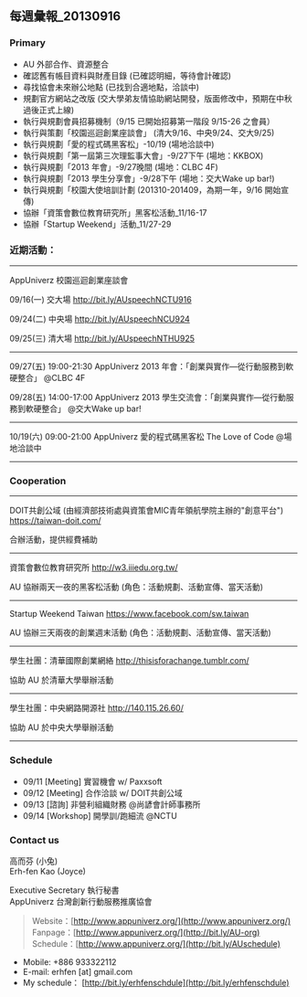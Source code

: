 ## 每週彙報_20130916

### Primary
* AU 外部合作、資源整合
* 確認舊有帳目資料與財產目錄 (已確認明細，等待會計確認)
* 尋找協會未來辦公地點 (已找到合適地點，洽談中)
* 規劃官方網站之改版 (交大學弟友情協助網站開發，版面修改中，預期在中秋過後正式上線) 
* 執行與規劃會員招募機制（9/15 已開始招募第一階段 9/15-26 之會員）
* 執行與策劃「校園巡迴創業座談會」 (清大9/16、中央9/24、交大9/25)
* 執行與規劃「愛的程式碼黑客松」-10/19 (場地洽談中)
* 執行與規劃「第一屆第三次理監事大會」-9/27下午 (場地：KKBOX)
* 執行與規劃「2013 年會」-9/27晚間 (場地：CLBC 4F)
* 執行與規劃「2013 學生分享會」-9/28下午 (場地：交大Wake up bar!)
* 執行與規劃「校園大使培訓計劃 (201310-201409，為期一年，9/16 開始宣傳)
* 協辦「資策會數位教育研究所」黑客松活動_11/16-17 
* 協辦「Startup Weekend」活動_11/27-29 


### 近期活動：

----------------------------
AppUniverz 校園巡迴創業座談會

09/16(一) 交大場 http://bit.ly/AUspeechNCTU916

09/24(二) 中央場 http://bit.ly/AUspeechNCU924

09/25(三) 清大場 http://bit.ly/AUspeechNTHU925

----------------------------
09/27(五) 19:00-21:30 AppUniverz 2013 年會：「創業與實作—從行動服務到軟硬整合」 @CLBC 4F

09/28(五) 14:00-17:00 AppUniverz 2013 學生交流會：「創業與實作—從行動服務到軟硬整合」 @交大Wake up bar!

----------------------------
10/19(六) 09:00-21:00 AppUniverz 愛的程式碼黑客松 The Love of Code @場地洽談中

----------------------------


### Cooperation
----------------------------
DOIT共創公域 (由經濟部技術處與資策會MIC青年領航學院主辦的"創意平台") https://taiwan-doit.com/

合辦活動，提供經費補助

----------------------------
資策會數位教育研究所 http://w3.iiiedu.org.tw/

AU 協辦兩天一夜的黑客松活動 (角色：活動規劃、活動宣傳、當天活動)

----------------------------
Startup Weekend Taiwan https://www.facebook.com/sw.taiwan

AU 協辦三天兩夜的創業週末活動 (角色：活動規劃、活動宣傳、當天活動)

----------------------------
學生社團：清華國際創業網絡 http://thisisforachange.tumblr.com/

協助 AU 於清華大學舉辦活動

----------------------------
學生社團：中央網路開源社 http://140.115.26.60/

協助 AU 於中央大學舉辦活動

----------------------------


### Schedule
* 09/11 [Meeting] 實習機會 w/ Paxxsoft
* 09/12 [Meeting] 合作洽談 w/ DOIT共創公域
* 09/13 [諮詢] 非營利組織財務 @尚諺會計師事務所
* 09/14 [Workshop] 開學訓/跑細流 @NCTU


### Contact us

高而芬 (小兔) <br/>
Erh-fen Kao (Joyce) <br/>

Executive Secretary 執行秘書 <br/>
AppUniverz 台灣創新行動服務推廣協會 <br/>
> Website：[http://www.appuniverz.org/](http://www.appuniverz.org/) <br/>
> Fanpage：[http://www.appuniverz.org/](http://bit.ly/AU-org) <br/>
> Schedule：[http://www.appuniverz.org/](http://bit.ly/AUschedule) <br/>

* Mobile: +886 933322112 
* E-mail: erhfen [at] gmail.com 
* My schedule： [http://bit.ly/erhfenschdule](http://bit.ly/erhfenschdule)
